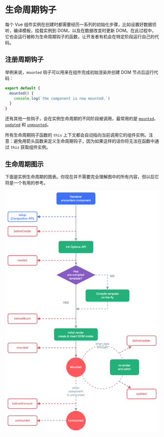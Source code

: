 # 生命周期钩子

每个 Vue 组件实例在创建时都需要经历一系列的初始化步骤，比如设置好数据侦听，编译模板，挂载实例到 DOM，以及在数据改变时更新 DOM。在此过程中，它也会运行被称为生命周期钩子的函数，让开发者有机会在特定阶段运行自己的代码。

## 注册周期钩子

举例来说，`mounted` 钩子可以用来在组件完成初始渲染并创建 DOM 节点后运行代码：

```javascript
export default {
  mounted() {
    console.log(`the component is now mounted.`)
  }
}
```

还有其他一些钩子，会在实例生命周期的不同阶段被调用，最常用的是 [`mounted`](https://cn.vuejs.org/api/options-lifecycle.html#mounted)、[`updated`](https://cn.vuejs.org/api/options-lifecycle.html#updated) 和 [`unmounted`](https://cn.vuejs.org/api/options-lifecycle.html#unmounted)。

所有生命周期钩子函数的 `this` 上下文都会自动指向当前调用它的组件实例。注意：避免用箭头函数来定义生命周期钩子，因为如果这样的话你将无法在函数中通过 `this` 获取组件实例。

## 生命周期图示

下面是实例生命周期的图表。你现在并不需要完全理解图中的所有内容，但以后它将是一个有用的参考。

![组件生命周期图示](10.生命周期.assets/lifecycle.16e4c08e.png)

